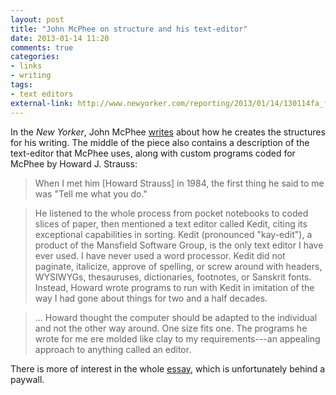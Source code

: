 ```yaml
---
layout: post
title: "John McPhee on structure and his text-editor"
date: 2013-01-14 11:20
comments: true
categories: 
- links
- writing
tags:
- text editors
external-link: http://www.newyorker.com/reporting/2013/01/14/130114fa_fact_mcphee
--- 
```


In the *New Yorker*, John McPhee [writes][] about how he creates the
structures for his writing. The middle of the piece also contains a
description of the text-editor that McPhee uses, along with custom
programs coded for McPhee by Howard J. Strauss:

> When I met him [Howard Strauss] in 1984, the first thing he said to me
> was "Tell me what you do."

> He listened to the whole process from pocket notebooks to coded slices
> of paper, then mentioned a text editor called Kedit, citing its
> exceptional capabilities in sorting. Kedit (pronounced "kay-edit"), a
> product of the Mansfield Software Group, is the only text editor I
> have ever used. I have never used a word processor. Kedit did not
> paginate, italicize, approve of spelling, or screw around with headers,
> WYSIWYGs, thesauruses, dictionaries, footnotes, or Sanskrit fonts.
> Instead, Howard wrote programs to run with Kedit in imitation of the
> way I had gone about things for two and a half decades.

> ... Howard thought the computer should be adapted to the individual
> and not the other way around. One size fits one. The programs he wrote
> for me ere molded like clay to my requirements---an appealing approach
> to anything called an editor.

There is more of interest in the whole [essay][writes], which is
unfortunately behind a paywall.

  [writes]: http://www.newyorker.com/reporting/2013/01/14/130114fa_fact_mcphee
